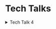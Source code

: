 # Tech Talks

<details>
  <summary><a id="tt4">Tech Talk 4</a></summary>

### Python, JavaScript Development
<ol> 
    <li> Class </li>
    <li> Procedure/Function(JS)/Def(Pyton) </li>
    <li> SQLAlchemy Developing Procedure  </li>
    <li> SQL Ordering </li>
</ol> 
Notes:
  <table>
    <tr>
      <th>TT4 Code</th>
      <th>Model</th>
      <th>View</th>
      <th>Control</th>
    </tr>
    <tr>
      <td><a href="https://github.com/nighthawkcoders/nighthawk_csp/tree/master/crud" target="_blank">Blueprint</a></td>
      <td><a href="https://github.com/nighthawkcoders/nighthawk_csp/blob/master/crud/model.py" target="_blank">Definition</a></td>
      <td><a href="https://github.com/nighthawkcoders/nighthawk_csp/blob/master/crud/templates/crud/search.html" target="_blank">Search</a></td>
      <td><a href="https://github.com/nighthawkcoders/nighthawk_csp/blob/master/crud/app_crud.py" target="_blank">Calling</a></td>
    </tr>
  </table>
</details>
